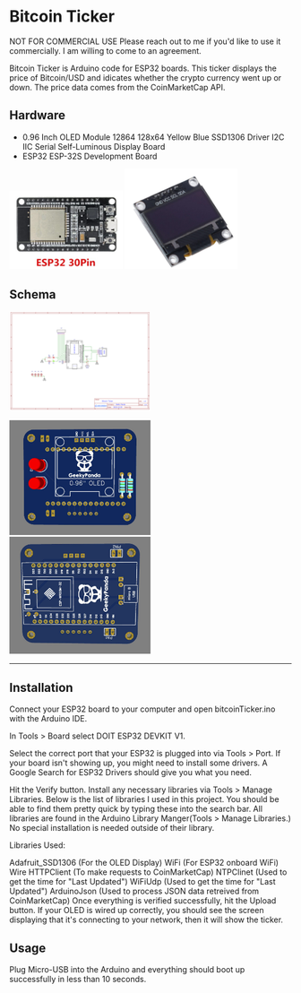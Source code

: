 # Bitcoin Ticker

NOT FOR COMMERCIAL USE Please reach out to me if you'd like to use it commercially. I am willing to come to an agreement.

Bitcoin Ticker is Arduino code for ESP32 boards. This ticker displays the price of Bitcoin/USD and idicates whether the crypto currency went up or down. The price data comes from the CoinMarketCap API.

## Hardware

* 0.96 Inch OLED Module 12864 128x64 Yellow Blue SSD1306 Driver I2C IIC Serial Self-Luminous Display Board
* ESP32 ESP-32S Development Board

<p float="left">
    <img src="https://github.com/plextoriano/Bitcoin-Ticker/blob/main/images/ESP32.jpg" width=40% height=50% />
    <img src="https://github.com/plextoriano/Bitcoin-Ticker/blob/main/images/OLED.jpg" width=40% height=50% />
</p>


## Schema

<img src="https://github.com/plextoriano/Bitcoin-Ticker/blob/main/images/Schematic.png" width=50% height=50%>

<p float="left">
    <img src="https://github.com/plextoriano/Bitcoin-Ticker/blob/main/images/Front.jpg" width=50% height=50% />
    <img src="https://github.com/plextoriano/Bitcoin-Ticker/blob/main/images/Back.jpg" width=50% height=50% />
</p>


___

## Installation

Connect your ESP32 board to your computer and open bitcoinTicker.ino with the Arduino IDE.

In Tools > Board select DOIT ESP32 DEVKIT V1.

Select the correct port that your ESP32 is plugged into via Tools > Port. If your board isn't showing up, you might need to install some drivers. A Google Search for ESP32 Drivers should give you what you need.

Hit the Verify button. Install any necessary libraries via Tools > Manage Libraries. Below is the list of libraries I used in this project. You should be able to find them pretty quick by typing these into the search bar. All libraries are found in the Arduino Library Manger(Tools > Manage Libraries.) No special installation is needed outside of their library.

Libraries Used:

Adafruit_SSD1306 (For the OLED Display)
WiFi (For ESP32 onboard WiFi)
Wire
HTTPClient (To make requests to CoinMarketCap)
NTPClinet (Used to get the time for "Last Updated")
WiFiUdp (Used to get the time for "Last Updated")
ArduinoJson (Used to process JSON data retreived from CoinMarketCap)
Once everything is verified successfully, hit the Upload button. If your OLED is wired up correctly, you should see the screen displaying that it's connecting to your network, then it will show the ticker.

## Usage

Plug Micro-USB into the Arduino and everything should boot up successfully in less than 10 seconds.
